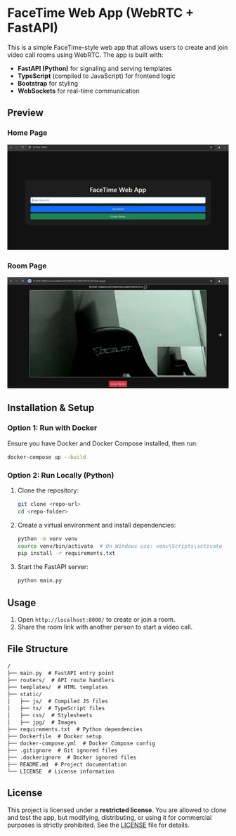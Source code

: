 # FaceTime Web App (WebRTC + FastAPI)

This is a simple FaceTime-style web app that allows users to create and join video call rooms using WebRTC. The app is built with:
- **FastAPI (Python)** for signaling and serving templates
- **TypeScript** (compiled to JavaScript) for frontend logic
- **Bootstrap** for styling
- **WebSockets** for real-time communication

## Preview
### Home Page
![Home Page](static/jpg/index.jpg)
### Room Page
![Room Page](static/jpg/room.jpg)

## Installation & Setup

### Option 1: Run with Docker
Ensure you have Docker and Docker Compose installed, then run:
```sh
docker-compose up --build
```

### Option 2: Run Locally (Python)
1. Clone the repository:
   ```sh
   git clone <repo-url>
   cd <repo-folder>
   ```
2. Create a virtual environment and install dependencies:
   ```sh
   python -m venv venv
   source venv/bin/activate  # On Windows use: venv\Scripts\activate
   pip install -r requirements.txt
   ```
3. Start the FastAPI server:
   ```sh
   python main.py
   ```

## Usage
1. Open `http://localhost:8000/` to create or join a room.
2. Share the room link with another person to start a video call.

## File Structure
```
/
├── main.py  # FastAPI entry point
├── routers/  # API route handlers
├── templates/  # HTML templates
├── static/
│   ├── js/  # Compiled JS files
│   ├── ts/  # TypeScript files
│   ├── css/  # Stylesheets
│   ├── jpg/  # Images
├── requirements.txt  # Python dependencies
├── Dockerfile  # Docker setup
├── docker-compose.yml  # Docker Compose config
├── .gitignore  # Git ignored files
├── .dockerignore  # Docker ignored files
├── README.md  # Project documentation
└── LICENSE  # License information
```

## License
This project is licensed under a **restricted license**. You are allowed to clone and test the app, but modifying, distributing, or using it for commercial purposes is strictly prohibited. See the [LICENSE](LICENSE) file for details.